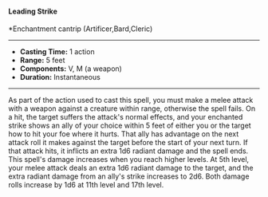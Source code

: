 #### Leading Strike
*Enchantment cantrip (Artificer,Bard,Cleric)
___
- **Casting Time:** 1 action
- **Range:** 5 feet
- **Components:** V, M (a weapon)
- **Duration:** Instantaneous
---
As part of the action used to cast this spell, you
must make a melee attack with a weapon against a
creature within range, otherwise the spell fails. On a
hit, the target suffers the attack's normal effects,
and your enchanted strike shows an ally of your
choice within 5 feet of either you or the target how
to hit your foe where it hurts. That ally has
advantage on the next attack roll it makes against
the target before the start of your next turn. If that
attack hits, it inflicts an extra 1d6 radiant damage
and the spell ends.
This spell's damage increases when you reach
higher levels. At 5th level, your melee attack deals
an extra 1d6 radiant damage to the target, and the
extra radiant damage from an ally's strike increases
to 2d6. Both damage rolls increase by 1d6 at 11th
level and 17th level.
